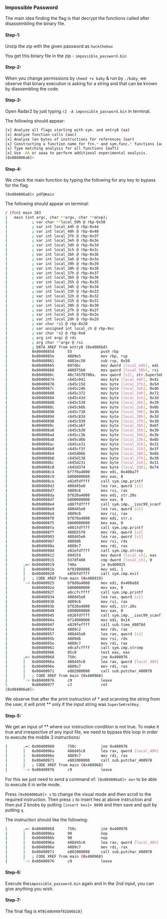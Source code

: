 ### Impossible Password

The main idea finding the flag is that decrypt the functions called after disassembling the binary file.  

#### Step-1:

Unzip the zip with the given password as `hackthebox`

You get this binary file in the zip - `impossible_password.bin`

#### Step-2:
When you change permissions by `chmod +x baby` & run by `./baby`, we observe that binary execution is asking for a string and that can be known by diassembling the code.

#### Step-3:

Open Radar2 by just typing `r2 -A impossible_password.bin` in terminal. 

The following should appear:
```bash
[x] Analyze all flags starting with sym. and entry0 (aa)
[x] Analyze function calls (aac)
[x] Analyze len bytes of instructions for references (aar)
[x] Constructing a function name for fcn.* and sym.func.* functions (aan)
[x] Type matching analysis for all functions (aaft)
[x] Use -AA or aaaa to perform additional experimental analysis.
[0x004006a0]>
```
#### Step-4:

We check the main function by typing the following for any key to bypass for the flag.

`[0x004006a0]> pdf@main`

The following should appear on terminal:
```bash
/ (fcn) main 283
|   main (int argc, char **argv, char **envp);
|           ; var char **local_50h @ rbp-0x50
|           ; var int local_44h @ rbp-0x44
|           ; var int local_40h @ rbp-0x40
|           ; var int local_3fh @ rbp-0x3f
|           ; var int local_3eh @ rbp-0x3e
|           ; var int local_3dh @ rbp-0x3d
|           ; var int local_3ch @ rbp-0x3c
|           ; var int local_3bh @ rbp-0x3b
|           ; var int local_3ah @ rbp-0x3a
|           ; var int local_39h @ rbp-0x39
|           ; var int local_38h @ rbp-0x38
|           ; var int local_37h @ rbp-0x37
|           ; var int local_36h @ rbp-0x36
|           ; var int local_35h @ rbp-0x35
|           ; var int local_34h @ rbp-0x34
|           ; var int local_33h @ rbp-0x33
|           ; var int local_32h @ rbp-0x32
|           ; var int local_31h @ rbp-0x31
|           ; var int local_30h @ rbp-0x30
|           ; var int local_2fh @ rbp-0x2f
|           ; var int local_2eh @ rbp-0x2e
|           ; var int local_2dh @ rbp-0x2d
|           ; var char *s1 @ rbp-0x20
|           ; var unsigned int local_ch @ rbp-0xc
|           ; var char *s2 @ rbp-0x8
|           ; arg int argc @ rdi
|           ; arg char **argv @ rsi
|           ; DATA XREF from entry0 (0x4006bd)
|           0x0040085d      55             push rbp
|           0x0040085e      4889e5         mov rbp, rsp
|           0x00400861      4883ec50       sub rsp, 0x50               ; 'P'
|           0x00400865      897dbc         mov dword [local_44h], edi  ; argc
|           0x00400868      488975b0       mov qword [local_50h], rsi  ; argv
|           0x0040086c      48c745f8700a.  mov qword [s2], str.SuperSeKretKey ; 0x400a70 ; "SuperSeKretKey"
|           0x00400874      c645c041       mov byte [local_40h], 0x41  ; 'A' ; 65
|           0x00400878      c645c15d       mov byte [local_3fh], 0x5d  ; ']' ; 93
|           0x0040087c      c645c24b       mov byte [local_3eh], 0x4b  ; 'K' ; 75
|           0x00400880      c645c372       mov byte [local_3dh], 0x72  ; 'r' ; 114
|           0x00400884      c645c43d       mov byte [local_3ch], 0x3d  ; '=' ; 61
|           0x00400888      c645c539       mov byte [local_3bh], 0x39  ; '9' ; 57
|           0x0040088c      c645c66b       mov byte [local_3ah], 0x6b  ; 'k' ; 107
|           0x00400890      c645c730       mov byte [local_39h], 0x30  ; '0' ; 48
|           0x00400894      c645c83d       mov byte [local_38h], 0x3d  ; '=' ; 61
|           0x00400898      c645c930       mov byte [local_37h], 0x30  ; '0' ; 48
|           0x0040089c      c645ca6f       mov byte [local_36h], 0x6f  ; 'o' ; 111
|           0x004008a0      c645cb30       mov byte [local_35h], 0x30  ; '0' ; 48
|           0x004008a4      c645cc3b       mov byte [local_34h], 0x3b  ; ';' ; 59
|           0x004008a8      c645cd6b       mov byte [local_33h], 0x6b  ; 'k' ; 107
|           0x004008ac      c645ce31       mov byte [local_32h], 0x31  ; '1' ; 49
|           0x004008b0      c645cf3f       mov byte [local_31h], 0x3f  ; '?' ; 63
|           0x004008b4      c645d06b       mov byte [local_30h], 0x6b  ; 'k' ; 107
|           0x004008b8      c645d138       mov byte [local_2fh], 0x38  ; '8' ; 56
|           0x004008bc      c645d231       mov byte [local_2eh], 0x31  ; '1' ; 49
|           0x004008c0      c645d374       mov byte [local_2dh], 0x74  ; 't' ; 116
|           0x004008c4      bf7f0a4000     mov edi, 0x400a7f           ; const char *format
|           0x004008c9      b800000000     mov eax, 0
|           0x004008ce      e82dfdffff     call sym.imp.printf         ; int printf(const char *format)
|           0x004008d3      488d45e0       lea rax, qword [s1]
|           0x004008d7      4889c6         mov rsi, rax
|           0x004008da      bf820a4000     mov edi, str.20s            ; 0x400a82 ; "%20s" ; const char *format
|           0x004008df      b800000000     mov eax, 0
|           0x004008e4      e887fdffff     call sym.imp.__isoc99_scanf ; int scanf(const char *format)
|           0x004008e9      488d45e0       lea rax, qword [s1]
|           0x004008ed      4889c6         mov rsi, rax
|           0x004008f0      bf870a4000     mov edi, str.s              ; 0x400a87 ; "[%s]\n" ; const char *format
|           0x004008f5      b800000000     mov eax, 0
|           0x004008fa      e801fdffff     call sym.imp.printf         ; int printf(const char *format)
|           0x004008ff      488b55f8       mov rdx, qword [s2]
|           0x00400903      488d45e0       lea rax, qword [s1]
|           0x00400907      4889d6         mov rsi, rdx                ; const char *s2
|           0x0040090a      4889c7         mov rdi, rax                ; const char *s1
|           0x0040090d      e81efdffff     call sym.imp.strcmp         ; int strcmp(const char *s1, const char *s2)
|           0x00400912      8945f4         mov dword [local_ch], eax
|           0x00400915      837df400       cmp dword [local_ch], 0
|       ,=< 0x00400919      740a           je 0x400925
|       |   0x0040091b      bf01000000     mov edi, 1                  ; int status
|       |   0x00400920      e85bfdffff     call sym.imp.exit           ; void exit(int status)
|       |   ; CODE XREF from main (0x400919)
|       `-> 0x00400925      bf8d0a4000     mov edi, 0x400a8d           ; const char *format
|           0x0040092a      b800000000     mov eax, 0
|           0x0040092f      e8ccfcffff     call sym.imp.printf         ; int printf(const char *format)
|           0x00400934      488d45e0       lea rax, qword [s1]
|           0x00400938      4889c6         mov rsi, rax
|           0x0040093b      bf820a4000     mov edi, str.20s            ; 0x400a82 ; "%20s" ; const char *format
|           0x00400940      b800000000     mov eax, 0
|           0x00400945      e826fdffff     call sym.imp.__isoc99_scanf ; int scanf(const char *format)
|           0x0040094a      bf14000000     mov edi, 0x14               ; 20
|           0x0040094f      e839feffff     call sub.time_40078d
|           0x00400954      4889c2         mov rdx, rax
|           0x00400957      488d45e0       lea rax, qword [s1]
|           0x0040095b      4889d6         mov rsi, rdx                ; const char *s2
|           0x0040095e      4889c7         mov rdi, rax                ; const char *s1
|           0x00400961      e8cafcffff     call sym.imp.strcmp         ; int strcmp(const char *s1, const char *s2)
|           0x00400966      85c0           test eax, eax
|       ,=< 0x00400968      750c           jne 0x400976
|       |   0x0040096a      488d45c0       lea rax, qword [local_40h]
|       |   0x0040096e      4889c7         mov rdi, rax
|       |   0x00400971      e802000000     call sub.putchar_400978
|       |   ; CODE XREF from main (0x400968)
|       `-> 0x00400976      c9             leave
\           0x00400977      c3             ret
[0x004006a0]> 
```
We observe that after the print instruction of * and scanning the string from the user, it will print ** only if the input string was `SuperSeKretKey`.

#### Step-5:
We get an input of ** where our instruction condition is not true. To make it true and irrespective of any input file, we need to bypass this loop in order to execute the middle 3 instructions/

```bash
|       ,=< 0x00400968      750c           jne 0x400976
|       |   0x0040096a      488d45c0       lea rax, qword [local_40h]
|       |   0x0040096e      4889c7         mov rdi, rax
|       |   0x00400971      e802000000     call sub.putchar_400978
|       |   ; CODE XREF from main (0x400968)
|       `-> 0x00400976      c9             leave
```
For this we just need to send a command of: `[0x004006a0]> oo+` to be able to execute it in write mode.

Press `[0x004006a0]> v` to change the visual mode and then scroll to the required instruction. Then press `i` to insert hex at above instruction and then put 2 knobs by putting `[insert hex]> 9090` and then save and quit by putting `q`.

The instruction should like the following:

```bash
|       ,=< 0x00400968      750c           jne 0x400976
|       |   0x0040096a      90             nop                                 
|       |   0x0040096b      90             nop   
|       |   0x0040096a      488d45c0       lea rax, qword [local_40h]
|       |   0x0040096e      4889c7         mov rdi, rax
|       |   0x00400971      e802000000     call sub.putchar_400978
|       |   ; CODE XREF from main (0x400968)
|       `-> 0x00400976      c9             leave
```

#### Step-6:
Execute the`impossible_password.bin` again and in the 2nd input, you can give anything you wish.

#### Step-7:
The final flag is `HTB{40b949f92b86b18}`

